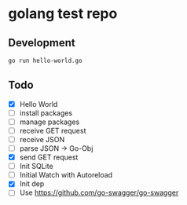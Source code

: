 # golang test repo

## Development

```bash
go run hello-world.go
```

## Todo
- [x] Hello World
- [ ] install packages
- [ ] manage packages
- [ ] receive GET request
- [ ] receive JSON
- [ ] parse JSON -> Go-Obj
- [x] send GET request
- [ ] Init SQLite
- [ ] Initial Watch with Autoreload
- [x] Init dep
- [ ] Use https://github.com/go-swagger/go-swagger